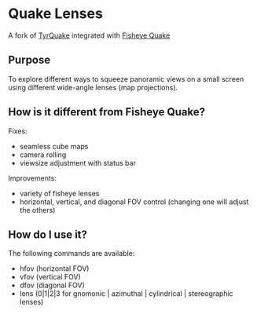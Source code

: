 # Quake Lenses

A fork of [TyrQuake](http://disenchant.net/engine.html) integrated with [Fisheye Quake](http://strlen.com/gfxengine/fisheyequake/)

## Purpose

To explore different ways to squeeze panoramic views on a small screen using different wide-angle lenses (map projections).

## How is it different from Fisheye Quake?

Fixes:
* seamless cube maps
* camera rolling
* viewsize adjustment with status bar

Improvements:
* variety of fisheye lenses
* horizontal, vertical, and diagonal FOV control (changing one will adjust the others)

## How do I use it?
The following commands are available:
* hfov (horizontal FOV)
* vfov (vertical FOV)
* dfov (diagonal FOV)
* lens (0|1|2|3 for gnomonic | azimuthal | cylindrical | stereographic lenses)

